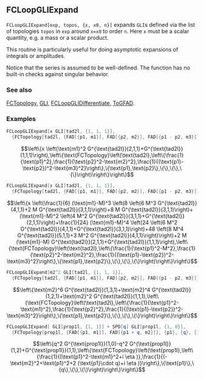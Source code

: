 ## FCLoopGLIExpand

`FCLoopGLIExpand[exp, topos, {x, x0, n}]` expands `GLI`s defined via the list of
topologies `topos` in `exp` around `x=x0` to order `n`. Here `x` must be a scalar quantity, e.g.
a mass or a scalar product.

This routine is particularly useful for doing asymptotic expansions of integrals or amplitudes.

Notice that the series is assumed to be well-defined. The function has no built-in checks against singular behavior.

### See also

[FCTopology](FCTopology), [GLI](GLI), [FCLoopGLIDifferentiate](FCLoopGLIDifferentiate), [ToGFAD](ToGFAD).

### Examples

```mathematica
FCLoopGLIExpand[x GLI[tad2l, {1, 1, 1}], 
  {FCTopology[tad2l, {FAD[{p1, m1}], FAD[{p2, m2}], FAD[{p1 - p2, m3}]}, {p1, p2}, {}, {}, {}]}, {m1, 0, 2}]
```

$$\left\{x \left(\text{m1}^2 G^{\text{tad2l}}(2,1,1)+G^{\text{tad2l}}(1,1,1)\right),\left\{\text{FCTopology}\left(\text{tad2l},\left\{\frac{1}{\text{p1}^2},\frac{1}{\text{p2}^2-\text{m2}^2},\frac{1}{(\text{p1}-\text{p2})^2-\text{m3}^2}\right\},\{\text{p1},\text{p2}\},\{\},\{\},\{\}\right)\right\}\right\}$$

```mathematica
FCLoopGLIExpand[x GLI[tad2l, {1, 1, 1}], 
  {FCTopology[tad2l, {FAD[{p1, m1}], FAD[{p2, m2}], FAD[{p1 - p2, m3}]}, {p1, p2}, {}, {}, {}]}, {m1, M, 4}]
```

$$\left\{x \left(\frac{1}{6} (\text{m1}-M)^3 \left(8 \left(6 M^3 G^{\text{tad2l}}(4,1,1)+2 M G^{\text{tad2l}}(3,1,1)\right)+8 M G^{\text{tad2l}}(3,1,1)\right)+(\text{m1}-M)^2 \left(4 M^2 G^{\text{tad2l}}(3,1,1)+G^{\text{tad2l}}(2,1,1)\right)+\frac{1}{24} (\text{m1}-M)^4 \left(24 \left(6 M^2 G^{\text{tad2l}}(4,1,1)+G^{\text{tad2l}}(3,1,1)\right)+48 \left(8 M^4 G^{\text{tad2l}}(5,1,1)+3 M^2 G^{\text{tad2l}}(4,1,1)\right)\right)+2 M (\text{m1}-M) G^{\text{tad2l}}(2,1,1)+G^{\text{tad2l}}(1,1,1)\right),\left\{\text{FCTopology}\left(\text{tad2l},\left\{\frac{1}{\text{p1}^2-M^2},\frac{1}{\text{p2}^2-\text{m2}^2},\frac{1}{(\text{p1}-\text{p2})^2-\text{m3}^2}\right\},\{\text{p1},\text{p2}\},\{\},\{\},\{\}\right)\right\}\right\}$$

```mathematica
FCLoopGLIExpand[m2^2 GLI[tad2l, {1, 1, 1}], 
  {FCTopology[tad2l, {FAD[{p1, m1}], FAD[{p2, m2}], FAD[{p1 - p2, m3}]}, {p1, p2}, {}, {}, {}]}, {m2, 0, 6}]
```

$$\left\{\text{m2}^6 G^{\text{tad2l}}(1,3,1)+\text{m2}^4 G^{\text{tad2l}}(1,2,1)+\text{m2}^2 G^{\text{tad2l}}(1,1,1),\left\{\text{FCTopology}\left(\text{tad2l},\left\{\frac{1}{\text{p1}^2-\text{m1}^2},\frac{1}{\text{p2}^2},\frac{1}{(\text{p1}-\text{p2})^2-\text{m3}^2}\right\},\{\text{p1},\text{p2}\},\{\},\{\},\{\}\right)\right\}\right\}$$

```mathematica
FCLoopGLIExpand[ GLI[prop1l, {1, 1}] + SPD[q] GLI[prop1l, {1, 0}], 
  {FCTopology[prop1l, {FAD[{p1, m1}], FAD[{p1 + q, m2}]}, {p1}, {q}, {}, {}]}, {SPD[q], 0, 1}]
```

$$\left\{q^2 G^{\text{prop1l}}(1,0)-q^2 G^{\text{prop1l}}(1,2)+G^{\text{prop1l}}(1,1),\left\{\text{FCTopology}\left(\text{prop1l},\left\{\frac{1}{(\text{p1}^2-\text{m1}^2+i \eta )},\frac{1}{(-\text{m2}^2+\text{p1}^2+2 (\text{p1}\cdot q)+i \eta )}\right\},\{\text{p1}\},\{q\},\{\},\{\}\right)\right\}\right\}$$